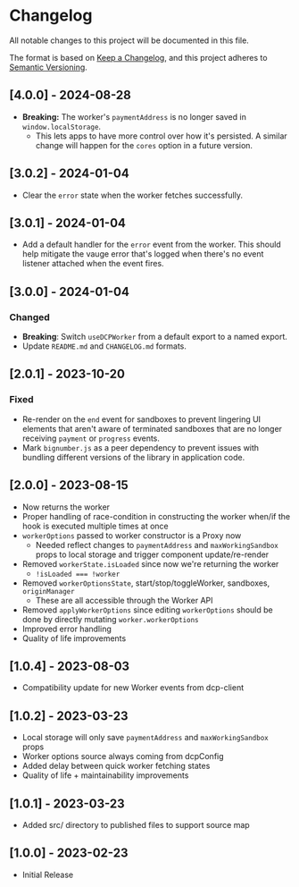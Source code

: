 # Changelog

All notable changes to this project will be documented in this file.

The format is based on [Keep a Changelog](https://keepachangelog.com/), and this project adheres to
[Semantic Versioning](https://semver.org/).

## [4.0.0] - 2024-08-28

- **Breaking:** The worker's `paymentAddress` is no longer saved in `window.localStorage`.
  - This lets apps to have more control over how it's persisted. A similar
  change will happen for the `cores` option in a future version.

## [3.0.2] - 2024-01-04

- Clear the `error` state when the worker fetches successfully.

## [3.0.1] - 2024-01-04

- Add a default handler for the `error` event from the worker. This should help mitigate the vauge
  error that's logged when there's no event listener attached when the event fires.

## [3.0.0] - 2024-01-04

### Changed

- **Breaking**: Switch `useDCPWorker` from a default export to a named export.
- Update `README.md` and `CHANGELOG.md` formats.

## [2.0.1] - 2023-10-20

### Fixed

- Re-render on the `end` event for sandboxes to prevent lingering UI elements that aren't aware of
  terminated sandboxes that are no longer receiving `payment` or `progress` events.
- Mark `bignumber.js` as a peer dependency to prevent issues with bundling different versions of the
  library in application code.

## [2.0.0] - 2023-08-15

- Now returns the worker
- Proper handling of race-condition in constructing the worker when/if the hook is executed multiple
  times at once
- `workerOptions` passed to worker constructor is a Proxy now
  - Needed reflect changes to `paymentAddress` and `maxWorkingSandbox` props to local storage and
    trigger component update/re-render
- Removed `workerState.isLoaded` since now we're returning the worker
  - `!isLoaded === !worker`
- Removed `workerOptionsState`, start/stop/toggleWorker, sandboxes, `originManager`
  - These are all accessible through the Worker API
- Removed `applyWorkerOptions` since editing `workerOptions` should be done by directly mutating
  `worker.workerOptions`
- Improved error handling
- Quality of life improvements

## [1.0.4] - 2023-08-03

- Compatibility update for new Worker events from dcp-client

## [1.0.2] - 2023-03-23

- Local storage will only save `paymentAddress` and `maxWorkingSandbox` props
- Worker options source always coming from dcpConfig
- Added delay between quick worker fetching states
- Quality of life + maintainability improvements

## [1.0.1] - 2023-03-23

- Added src/ directory to published files to support source map

## [1.0.0] - 2023-02-23

- Initial Release
